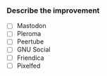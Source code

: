 ### Describe the improvement


<!-- Your social network -->
<!-- Put a x between brackets like: - [x] Mastodon -->
- [ ] Mastodon
- [ ] Pleroma
- [ ] Peertube
- [ ] GNU Social
- [ ] Friendica
- [ ] Pixelfed
